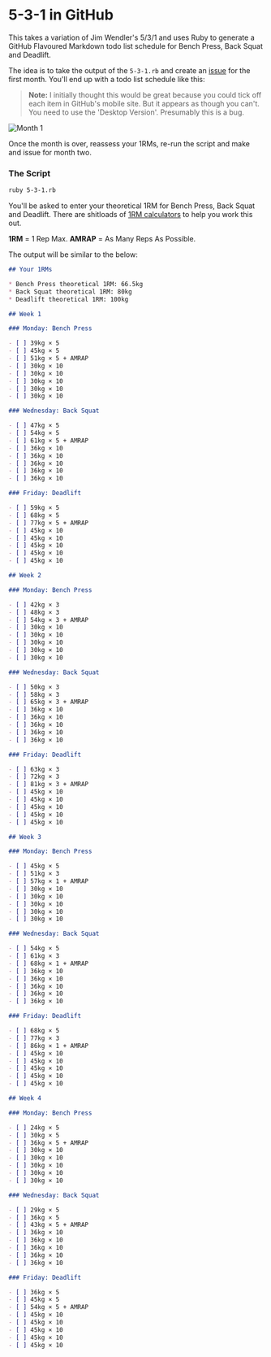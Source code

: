 # 5-3-1 in GitHub

This takes a variation of Jim Wendler's 5/3/1 and uses Ruby to generate a GitHub Flavoured Markdown todo list schedule for Bench Press, Back Squat and Deadlift.

The idea is to take the output of the `5-3-1.rb` and create an [issue](https://github.com/andytlr/5-3-1/issues/1) for the first month. You'll end up with a todo list schedule like this:

> **Note:** I initially thought this would be great because you could tick off each item in GitHub's mobile site. But it appears as though you can't. You need to use the 'Desktop Version'. Presumably this is a bug.

![Month 1](https://cloud.githubusercontent.com/assets/475255/2621920/ac606394-bc77-11e3-96e9-851cb625712e.png)

Once the month is over, reassess your 1RMs, re-run the script and make and issue for month two.

### The Script

```bash
ruby 5-3-1.rb
```

You'll be asked to enter your theoretical 1RM for Bench Press, Back Squat and Deadlift. There are shitloads of [1RM calculators](http://www.exrx.net/Calculators/OneRepMax.html) to help you work this out.

**1RM** = 1 Rep Max. **AMRAP** = As Many Reps As Possible.

The output will be similar to the below:

```markdown
## Your 1RMs

* Bench Press theoretical 1RM: 66.5kg
* Back Squat theoretical 1RM: 80kg
* Deadlift theoretical 1RM: 100kg

## Week 1

### Monday: Bench Press

- [ ] 39kg × 5
- [ ] 45kg × 5
- [ ] 51kg × 5 + AMRAP
- [ ] 30kg × 10
- [ ] 30kg × 10
- [ ] 30kg × 10
- [ ] 30kg × 10
- [ ] 30kg × 10

### Wednesday: Back Squat

- [ ] 47kg × 5
- [ ] 54kg × 5
- [ ] 61kg × 5 + AMRAP
- [ ] 36kg × 10
- [ ] 36kg × 10
- [ ] 36kg × 10
- [ ] 36kg × 10
- [ ] 36kg × 10

### Friday: Deadlift

- [ ] 59kg × 5
- [ ] 68kg × 5
- [ ] 77kg × 5 + AMRAP
- [ ] 45kg × 10
- [ ] 45kg × 10
- [ ] 45kg × 10
- [ ] 45kg × 10
- [ ] 45kg × 10

## Week 2

### Monday: Bench Press

- [ ] 42kg × 3
- [ ] 48kg × 3
- [ ] 54kg × 3 + AMRAP
- [ ] 30kg × 10
- [ ] 30kg × 10
- [ ] 30kg × 10
- [ ] 30kg × 10
- [ ] 30kg × 10

### Wednesday: Back Squat

- [ ] 50kg × 3
- [ ] 58kg × 3
- [ ] 65kg × 3 + AMRAP
- [ ] 36kg × 10
- [ ] 36kg × 10
- [ ] 36kg × 10
- [ ] 36kg × 10
- [ ] 36kg × 10

### Friday: Deadlift

- [ ] 63kg × 3
- [ ] 72kg × 3
- [ ] 81kg × 3 + AMRAP
- [ ] 45kg × 10
- [ ] 45kg × 10
- [ ] 45kg × 10
- [ ] 45kg × 10
- [ ] 45kg × 10

## Week 3

### Monday: Bench Press

- [ ] 45kg × 5
- [ ] 51kg × 3
- [ ] 57kg × 1 + AMRAP
- [ ] 30kg × 10
- [ ] 30kg × 10
- [ ] 30kg × 10
- [ ] 30kg × 10
- [ ] 30kg × 10

### Wednesday: Back Squat

- [ ] 54kg × 5
- [ ] 61kg × 3
- [ ] 68kg × 1 + AMRAP
- [ ] 36kg × 10
- [ ] 36kg × 10
- [ ] 36kg × 10
- [ ] 36kg × 10
- [ ] 36kg × 10

### Friday: Deadlift

- [ ] 68kg × 5
- [ ] 77kg × 3
- [ ] 86kg × 1 + AMRAP
- [ ] 45kg × 10
- [ ] 45kg × 10
- [ ] 45kg × 10
- [ ] 45kg × 10
- [ ] 45kg × 10

## Week 4

### Monday: Bench Press

- [ ] 24kg × 5
- [ ] 30kg × 5
- [ ] 36kg × 5 + AMRAP
- [ ] 30kg × 10
- [ ] 30kg × 10
- [ ] 30kg × 10
- [ ] 30kg × 10
- [ ] 30kg × 10

### Wednesday: Back Squat

- [ ] 29kg × 5
- [ ] 36kg × 5
- [ ] 43kg × 5 + AMRAP
- [ ] 36kg × 10
- [ ] 36kg × 10
- [ ] 36kg × 10
- [ ] 36kg × 10
- [ ] 36kg × 10

### Friday: Deadlift

- [ ] 36kg × 5
- [ ] 45kg × 5
- [ ] 54kg × 5 + AMRAP
- [ ] 45kg × 10
- [ ] 45kg × 10
- [ ] 45kg × 10
- [ ] 45kg × 10
- [ ] 45kg × 10
```
